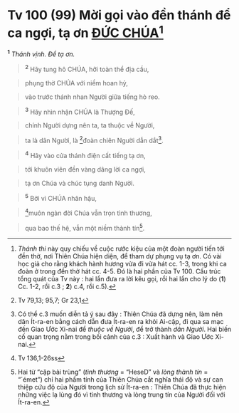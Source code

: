 # Tv 100 (99) Mời gọi vào đền thánh để ca ngợi, tạ ơn [ĐỨC CHÚA]()[^1-8ca5a988-5f84-496f-99b3-ac16205ece9f]
<sup><b>1</b></sup> *Thánh vịnh. Để tạ ơn.*


> <sup><b>2</b></sup> Hãy tung hô CHÚA, hỡi toàn thể địa cầu,
>


> phụng thờ CHÚA với niềm hoan hỷ,
>


> vào trước thánh nhan Người giữa tiếng hò reo.
>


> <sup><b>3</b></sup> Hãy nhìn nhận CHÚA là Thượng Đế,
>


> chính Người dựng nên ta, ta thuộc về Người,
>


> ta là dân Người, là [^1@-8ca5a988-5f84-496f-99b3-ac16205ece9f]đoàn chiên Người dẫn dắt[^2-8ca5a988-5f84-496f-99b3-ac16205ece9f].
>


> <sup><b>4</b></sup> Hãy vào cửa thánh điện cất tiếng tạ ơn,
>


> tới khuôn viên đền vàng dâng lời ca ngợi,
>


> tạ ơn Chúa và chúc tụng danh Người.
>


> <sup><b>5</b></sup> Bởi vì CHÚA nhân hậu,
>


> [^2@-8ca5a988-5f84-496f-99b3-ac16205ece9f]muôn ngàn đời Chúa vẫn trọn tình thương,
>


> qua bao thế hệ, vẫn một niềm thành tín[^3-8ca5a988-5f84-496f-99b3-ac16205ece9f].
>

[^1-8ca5a988-5f84-496f-99b3-ac16205ece9f]: *Thánh thi* này quy chiếu về cuộc rước kiệu của một đoàn người tiến tới đền thờ, nơi Thiên Chúa hiện diện, để tham dự phụng vụ tạ ơn. Có vài học giả cho rằng khách hành hương vừa đi vừa hát cc. 1-3, trong khi ca đoàn ở trong đền thờ hát cc. 4-5. Đó là hai phần của Tv 100. Cấu trúc tổng quát của Tv này : hai lần đưa ra lời kêu gọi, rồi hai lần cho lý do (**1**) Cc. 1-2, rồi c.3 ; **2**) c.4, rồi c.5).
[^2-8ca5a988-5f84-496f-99b3-ac16205ece9f]: Có thể c.3 muốn diễn tả ý sau đây : Thiên Chúa đã dựng nên, làm nên dân Ít-ra-en bằng cách dẫn đưa Ít-ra-en ra khỏi Ai-cập, đi qua sa mạc đến Giao Ước Xi-nai để *thuộc về Người*, để trở thành *dân Người*. Hai biến cố quan trọng nằm trong bối cảnh của c.3 : Xuất hành và Giao Ước Xi-nai.
[^3-8ca5a988-5f84-496f-99b3-ac16205ece9f]: Hai từ “cặp bài trùng” (*tình thương* = “HeseD” và *lòng thành tín* = “´émet”) chỉ hai phẩm tính của Thiên Chúa cắt nghĩa thái độ và sự can thiệp cứu độ của Người trong lịch sử Ít-ra-en : Thiên Chúa đã thực hiện những việc lạ lùng đó vì tình thương và lòng trung tín của Người đối với Ít-ra-en.
[^1@-8ca5a988-5f84-496f-99b3-ac16205ece9f]: Tv 79,13; 95,7; Gr 23,1
[^2@-8ca5a988-5f84-496f-99b3-ac16205ece9f]: Tv 136,1-26ss